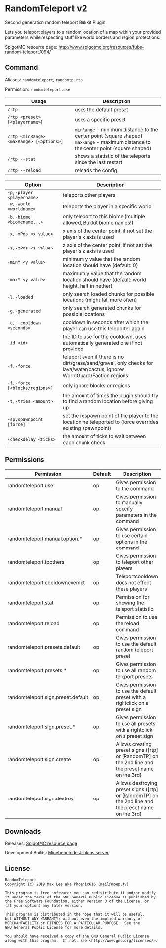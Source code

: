 RandomTeleport v2
==============

Second generation random teleport Bukkit Plugin.

Lets you teleport players to a random location of a map within your provided parameters while respecting stuff like world borders and region protections.

SpigotMC resource page: http://www.spigotmc.org/resources/fubs-random-teleport.1094/

## Command

Aliases: `randomteleport`, `randomtp`, `rtp`

Permission: `randomteleport.use`

| Usage                                    | Description                                                                                                                              |
|------------------------------------------|------------------------------------------------------------------------------------------------------------------------------------------|
| `/rtp`                                   | uses the default preset                                                                                                                  |
| `/rtp <preset> [<playername>]`           | uses a specific preset                                                                                                                   |
| `/rtp <minRange> <maxRange> [<options>]` | `minRange` - minimum distance to the center point (square shaped) <br> `maxRange` - maximum distance to the center point (square shaped) |
| `/rtp --stat`                            | shows a statistic of the teleports since the last restart                                                                                |
| `/rtp --reload`                          | reloads the config                                                                                                                       |

| Option                         | Description                                                                                                                |
|--------------------------------|----------------------------------------------------------------------------------------------------------------------------|
| `-p,-player <playername>`      | teleports other players                                                                                                    |
| `-w,-world <worldname>`        | teleports the player in a specific world                                                                                   |
| `-b,-biome <biomename...>`     | only teleport to this biome (multiple allowed, Bukkit biome names!)                                                        |
| `-x,-xPos <x value>`           | x axis of the center point, if not set the player's x axis is used                                                         |
| `-z,-zPos <z value>`           | z axis of the center point, if not set the player's z axis is used                                                         |
| `-minY <y value>`              | minimum y value that the random location should have (default: 0)                                                          |
| `-maxY <y value>`              | maximum y value that the random location should have (default: world height, half in nether)                               |
| `-l,-loaded`                   | only search loaded chunks for possible locations (might fail more often)                                                   |
| `-g,-generated`                | only search generated chunks for possible locations                                                                        |
| `-c, -cooldown <seconds>`      | cooldown in seconds after which the player can use this teleporter again                                                   |
| `-id <id>`                     | the ID to use for the cooldown, uses automatically generated one if not provided                                           |
| `-f,-force`                    | teleport even if there is no dirt/grass/sand/gravel, only checks for lava/water/cactus, ignores WorldGuard/Faction regions |
| `-f,-force [<blocks/regions>]` | only ignore blocks or regions                                                                                              |
| `-t,-tries <amount>`           | the amount of times the plugin should try to find a random location before giving up                                       |
| `-sp,spawnpoint [force]`       | set the respawn point of the player to the location he teleported to (force overrides existing spawnpoint)                 |
| `-checkdelay <ticks>`          | the amount of ticks to wait between each chunk check                                                                       |

## Permissions

| Permission                         | Default | Description                                                                                         |
|------------------------------------|---------|-----------------------------------------------------------------------------------------------------|
| randomteleport.use                 | op      | Gives permission to the command                                                                     |
| randomteleport.manual              | op      | Gives permission to manually specify parameters in the command                                      |
| randomteleport.manual.option.*     | op      | Gives permission to use certain options in the command                                              |
| randomteleport.tpothers            | op      | Gives permission to teleport other players                                                          | 
| randomteleport.cooldownexempt      | op      | Teleportcooldown does not effect these players                                                      |
| randomteleport.stat                | op      | Permission for showing the teleport statistic                                                       |
| randomteleport.reload              | op      | Permission to use the reload command                                                                |
| randomteleport.presets.default     | op      | Gives permission to use the default random teleport preset                                          |
| randomteleport.presets.*           | op      | Gives permission to use all random teleport presets                                                 |
| randomteleport.sign.preset.default | op      | Gives permission to use the default preset with a rightclick on a preset sign                       |
| randomteleport.sign.preset.*       | op      | Gives permission to use all presets with a rightclick on a preset sign                              |
| randomteleport.sign.create         | op      | Allows creating preset signs ([rtp] or [RandomTP] on the 2nd line and the preset name on the 3rd)   |
| randomteleport.sign.destroy        | op      | Allows destroying preset signs ([rtp] or [RandomTP] on the 2nd line and the preset name on the 3rd) |

## Downloads

Releases: [SpigotMC resource page](http://www.spigotmc.org/resources/fubs-random-teleport.1094/)

Development Builds: [Minebench.de Jenkins server](https://ci.minebench.de/job/Randomteleport/)

## License

```
RandomTeleport
Copyright (c) 2019 Max Lee aka Phoenix616 (mail@moep.tv)

This program is free software: you can redistribute it and/or modify
it under the terms of the GNU General Public License as published by
the Free Software Foundation, either version 3 of the License, or
(at your option) any later version.

This program is distributed in the hope that it will be useful,
but WITHOUT ANY WARRANTY; without even the implied warranty of
MERCHANTABILITY or FITNESS FOR A PARTICULAR PURPOSE.  See the
GNU General Public License for more details.

You should have received a copy of the GNU General Public License
along with this program.  If not, see <http://www.gnu.org/licenses/>.
```